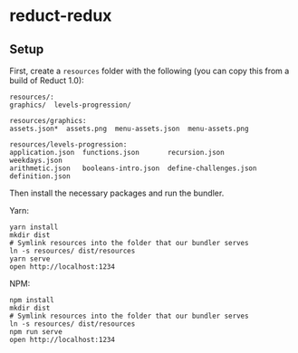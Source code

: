 reduct-redux
============

Setup
-----

First, create a `resources` folder with the following (you can copy this from a build of Reduct 1.0):

```
resources/:
graphics/  levels-progression/

resources/graphics:
assets.json*  assets.png  menu-assets.json  menu-assets.png

resources/levels-progression:
application.json  functions.json       recursion.json          weekdays.json
arithmetic.json   booleans-intro.json  define-challenges.json  definition.json
```

Then install the necessary packages and run the bundler.

Yarn:

```
yarn install
mkdir dist
# Symlink resources into the folder that our bundler serves
ln -s resources/ dist/resources
yarn serve
open http://localhost:1234
```

NPM:

```
npm install
mkdir dist
# Symlink resources into the folder that our bundler serves
ln -s resources/ dist/resources
npm run serve
open http://localhost:1234
```
